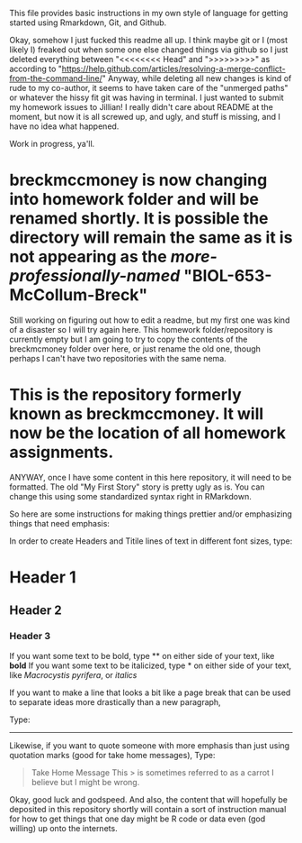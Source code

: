 This file provides basic instructions in my own style of language for getting started using Rmarkdown, Git, and Github. 


Okay, somehow I just fucked this readme all up. I think maybe git or I (most likely I) freaked out when some one else changed things via github so I just deleted everything between "<<<<<<<< Head" and ">>>>>>>>>" as according to "https://help.github.com/articles/resolving-a-merge-conflict-from-the-command-line/" Anyway, while deleting all new changes is kind of rude to my co-author, it seems to have taken care of the "unmerged paths" or whatever the hissy fit git was having in terminal. I just wanted to submit my homework issues to Jillian! I really didn't care about README at the moment, but now it is all screwed up, and ugly, and stuff is missing, and I have no idea what happened.

Work in progress, ya'll.


# breckmccmoney is now changing into homework folder and will be renamed shortly. It is possible the directory will remain the same as it is not appearing as the *more-professionally-named* "BIOL-653-McCollum-Breck"

Still working on figuring out how to edit a readme, but my first one was kind of a disaster so I will try again here. 
This homework folder/repository is currently empty but I am going to try to copy the contents of the breckmcmoney folder over here, or just rename the old one, though perhaps I can't have two repositories with the same nema.

# This is the repository formerly known as breckmccmoney. It will now be the location of all homework assignments.

ANYWAY, once I have some content in this here repository, it will need to be formatted.
The old "My First Story" story is pretty ugly as is. You can change this using some standardized syntax right in RMarkdown.

So here are some instructions for making things prettier and/or emphasizing things that need emphasis:

In order to create Headers and Titile lines of text in different font sizes, type:

# Header 1
## Header 2
### Header 3


If you want some text to be bold, type ** on either side of your text, like **bold**
If you want some text to be italicized, type * on either side of your text, like *Macrocystis pyrifera*, or *italics*

If you want to make a line that looks a bit like a page break that can be used to separate ideas more drastically than a new paragraph,

Type: 
***
Likewise, if you want to quote someone with more emphasis than just using quotation marks (good for take home messages), Type:
> Take Home Message
This > is sometimes referred to as a carrot I believe but I might be wrong.

Okay, good luck and godspeed. And also, the content that will hopefully be deposited in this repository shortly will contain a sort of instruction manual for how to get things that one day might be R code or data even (god willing) up onto the internets.

